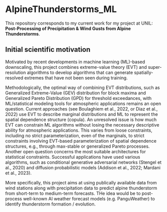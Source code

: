 # AlpineThunderstorms_ML
This repository corresponds to my current work for my project at UNIL: **Post-Processing of Precipitation & Wind Gusts from Alpine Thunderstorms**.

## Initial scientific motivation

Motivated by recent developments in machine learning (ML)-based downscaling, this project combines extreme-value theory (EVT) and super-resolution algorithms to develop algorithms that can generate spatially-resolved extremes that have not been seen during training. 

Methodologically, the optimal way of combining EVT distributions, such as Generalized Extreme-Value (GEV) distribution for block maxima and Generalized Pareto Distribution (GPD) for threshold exceedances, with ML/statistical modeling tools for atmospheric applications remains an open question. Current approaches (see Boulaghiem et al., 2022, or Diaz et al., 2022) use EVT to describe marginal distributions and ML to represent the spatial dependence structure (copula). An unresolved issue is how much EVT can constrain ML algorithms without losing the necessary descriptive ability for atmospheric applications. This varies from loose constraints, including no strict parameterization, even of the marginals, to strict constraints involving EVT-based parameterization of spatial dependence structures, e.g., through max-stable or generalized Pareto processes. Another open question concerns the most suitable architectures for statistical constraints. Successful applications have used various algorithms, such as conditional generative adversarial networks (Stengel et al., 2020) and diffusion probabilistic models (Addison et al., 2022; Mardani et al., 2023).

More specifically, this project aims at using publically available data from wind stations along with precipitation data to predict alpine thunderstorm from short-term to medium-term forecasts. THe idea would be to post-process well-known AI weather forecast models (e.g. PanguWeather) to identify thunderstorm formation / evolution.

